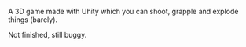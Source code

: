 A 3D game made with Uhity which you can shoot, grapple and explode things (barely).

Not finished, still buggy.
